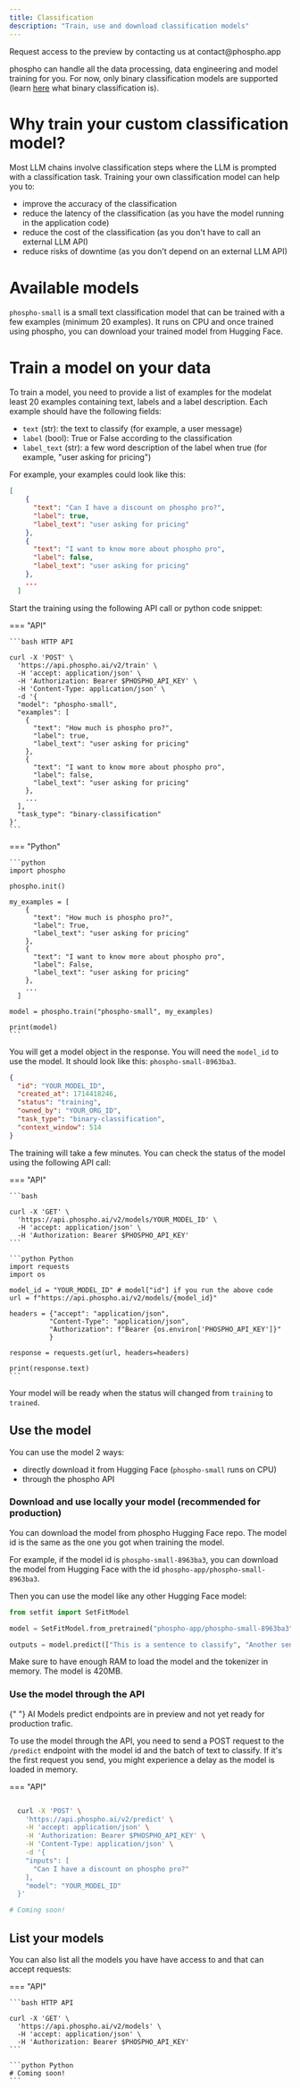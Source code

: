 ```yaml
---
title: Classification
description: "Train, use and download classification models"
---
```


<Note>
  Request access to the preview by contacting us at contact@phospho.app
</Note>

phospho can handle all the data processing, data engineering and model training for you.
For now, only binary classification models are supported (learn [here](https://en.wikipedia.org/wiki/Binary_classification) what binary classification is).

# Why train your custom classification model?

Most LLM chains involve classification steps where the LLM is prompted with a classification task.
Training your own classification model can help you to:

- improve the accuracy of the classification
- reduce the latency of the classification (as you have the model running in the application code)
- reduce the cost of the classification (as you don't have to call an external LLM API)
- reduce risks of downtime (as you don't depend on an external LLM API)

# Available models

`phospho-small` is a small text classification model that can be trained with a few examples (minimum 20 examples).
It runs on CPU and once trained using phospho, you can download your trained model from Hugging Face.

# Train a model on your data

To train a model, you need to provide a list of examples for the modelat least 20 examples containing text, labels and a label description.
Each example should have the following fields:

- `text` (str): the text to classify (for example, a user message)
- `label` (bool): True or False according to the classification
- `label_text` (str): a few word description of the label when true (for example, "user asking for pricing")

For example, your examples could look like this:

```json
[
    {
      "text": "Can I have a discount on phospho pro?",
      "label": true,
      "label_text": "user asking for pricing"
    },
    {
      "text": "I want to know more about phospho pro",
      "label": false,
      "label_text": "user asking for pricing"
    },
    ...
  ]
```

Start the training using the following API call or python code snippet:

=== "API"

    ```bash HTTP API

    curl -X 'POST' \
      'https://api.phospho.ai/v2/train' \
      -H 'accept: application/json' \
      -H 'Authorization: Bearer $PHOSPHO_API_KEY' \
      -H 'Content-Type: application/json' \
      -d '{
      "model": "phospho-small",
      "examples": [
        {
          "text": "How much is phospho pro?",
          "label": true,
          "label_text": "user asking for pricing"
        },
        {
          "text": "I want to know more about phospho pro",
          "label": false,
          "label_text": "user asking for pricing"
        },
        ...
      ],
      "task_type": "binary-classification"
    }'
    ```

=== "Python"

    ```python
    import phospho

    phospho.init()

    my_examples = [
        {
          "text": "How much is phospho pro?",
          "label": True,
          "label_text": "user asking for pricing"
        },
        {
          "text": "I want to know more about phospho pro",
          "label": False,
          "label_text": "user asking for pricing"
        },
        ...
      ]

    model = phospho.train("phospho-small", my_examples)

    print(model)
    ```

You will get a model object in the response. You will need the `model_id` to use the model. It should look like this: `phospho-small-8963ba3`.

```json
{
  "id": "YOUR_MODEL_ID",
  "created_at": 1714418246,
  "status": "training",
  "owned_by": "YOUR_ORG_ID",
  "task_type": "binary-classification",
  "context_window": 514
}
```

The training will take a few minutes. You can check the status of the model using the following API call:

=== "API"

    ```bash

    curl -X 'GET' \
      'https://api.phospho.ai/v2/models/YOUR_MODEL_ID' \
      -H 'accept: application/json' \
      -H 'Authorization: Bearer $PHOSPHO_API_KEY'
    ```

    ```python Python
    import requests
    import os

    model_id = "YOUR_MODEL_ID" # model["id"] if you run the above code
    url = f"https://api.phospho.ai/v2/models/{model_id}"

    headers = {"accept": "application/json",
              "Content-Type": "application/json",
              "Authorization": f"Bearer {os.environ['PHOSPHO_API_KEY']}"
              }

    response = requests.get(url, headers=headers)

    print(response.text)
    ```


Your model will be ready when the status will changed from `training` to `trained`.

## Use the model

You can use the model 2 ways:

- directly download it from Hugging Face (`phospho-small` runs on CPU)
- through the phospho API

### Download and use locally your model (recommended for production)

You can download the model from phospho Hugging Face repo. The model id is the same as the one you got when training the model.

For example, if the model id is `phospho-small-8963ba3`, you can download the model from Hugging Face with the id `phospho-app/phospho-small-8963ba3`.

Then you can use the model like any other Hugging Face model:

```python
from setfit import SetFitModel

model = SetFitModel.from_pretrained("phospho-app/phospho-small-8963ba3")

outputs = model.predict(["This is a sentence to classify", "Another sentence"])
```

Make sure to have enough RAM to load the model and the tokenizer in memory. The model is 420MB.

### Use the model through the API

<Warning>
  {" "}
  AI Models predict endpoints are in preview and not yet ready for production trafic.
</Warning>

To use the model through the API, you need to send a POST request to the `/predict` endpoint with the model id and the batch of text to classify.
If it's the first request you send, you might experience a delay as the model is loaded in memory.

=== "API"

```bash API

  curl -X 'POST' \
    'https://api.phospho.ai/v2/predict' \
    -H 'accept: application/json' \
    -H 'Authorization: Bearer $PHOSPHO_API_KEY' \
    -H 'Content-Type: application/json' \
    -d '{
    "inputs": [
      "Can I have a discount on phospho pro?"
    ],
    "model": "YOUR_MODEL_ID"
  }'
  ```

```python Python
# Coming soon!
```

## List your models

You can also list all the models you have have access to and that can accept requests:

=== "API"

    ```bash HTTP API

    curl -X 'GET' \
      'https://api.phospho.ai/v2/models' \
      -H 'accept: application/json' \
      -H 'Authorization: Bearer $PHOSPHO_API_KEY'
    ```

    ```python Python
    # Coming soon!
    ```
